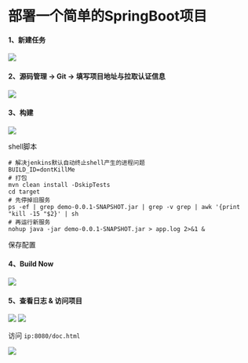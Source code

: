 # 部署一个简单的SpringBoot项目

#### 1、新建任务

![](images/springboot-jar-01.png)

#### 2、源码管理 -> Git -> 填写项目地址与拉取认证信息

![](images/springboot-jar-02.png)

#### 3、构建

![](images/springboot-jar-03.png)

shell脚本

```shell
# 解决jenkins默认自动终止shell产生的进程问题
BUILD_ID=dontKillMe
# 打包
mvn clean install -DskipTests
cd target
# 先停掉旧服务
ps -ef | grep demo-0.0.1-SNAPSHOT.jar | grep -v grep | awk '{print "kill -15 "$2}' | sh
# 再运行新服务
nohup java -jar demo-0.0.1-SNAPSHOT.jar > app.log 2>&1 &
```

保存配置

#### 4、Build Now

![](images/springboot-jar-04.png)

#### 5、查看日志 & 访问项目

![](images/springboot-jar-05.png)
![](images/springboot-jar-06.png)

访问 `ip:8080/doc.html`

![](images/springboot-jar-07.png)